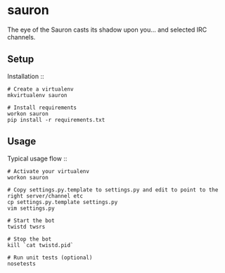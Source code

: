 sauron
======

The eye of the Sauron casts its shadow upon you... and selected IRC channels.


Setup
------------

Installation
::

    # Create a virtualenv
    mkvirtualenv sauron

    # Install requirements
    workon sauron
    pip install -r requirements.txt

Usage
-----

Typical usage flow
::

    # Activate your virtualenv
    workon sauron

    # Copy settings.py.template to settings.py and edit to point to the right server/channel etc
    cp settings.py.template settings.py
    vim settings.py

    # Start the bot
    twistd twsrs

    # Stop the bot
    kill `cat twistd.pid`

    # Run unit tests (optional)
    nosetests

